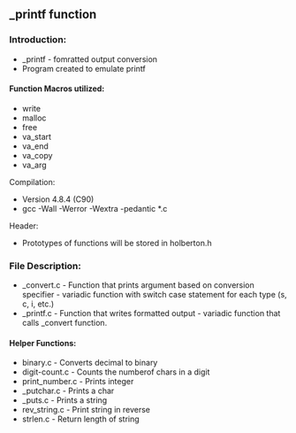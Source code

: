 ## _printf function
### Introduction:
* _printf - fomratted output conversion
* Program created to emulate printf
#### Function Macros utilized:
* write
* malloc
* free
* va_start
* va_end
* va_copy
* va_arg

Compilation:
* Version  4.8.4 (C90)
* gcc -Wall -Werror -Wextra -pedantic *.c

Header:
* Prototypes of functions will be stored in holberton.h

### File Description:
* _convert.c - Function that prints argument based on conversion specifier -
variadic function with switch case statement for each type (s, c, i, etc.)
* _printf.c - Function that writes formatted output - variadic function that
calls _convert function.
#### Helper Functions:
* binary.c - Converts decimal to binary
* digit-count.c - Counts the numberof chars in a digit
* print_number.c - Prints integer
* _putchar.c - Prints a char
* _puts.c - Prints a string
* rev_string.c - Print string in reverse
* strlen.c - Return length of string
